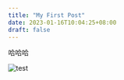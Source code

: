```yaml
---
title: "My First Post"
date: 2023-01-16T10:04:25+08:00
draft: false
---
```

哈哈哈

![test](https://typorastore.oss-cn-beijing.aliyuncs.com/img/test.png)